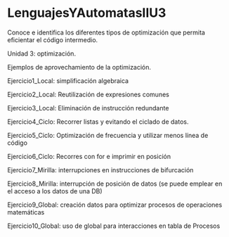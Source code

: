 # LenguajesYAutomatasIIU3
Conoce e identifica los diferentes tipos de optimización que permita eficientar el código intermedio.


Unidad 3: optimización.

Ejemplos de aprovechamiento de la optimización. 

Ejercicio1_Local: simplificación algebraica

Ejercicio2_Local: Reutilización de expresiones comunes

Ejercicio3_Local: Eliminación de instrucción redundante

Ejercicio4_Ciclo: Recorrer listas y evitando el ciclado de datos.

Ejercicio5_Ciclo: Optimización de frecuencia y utilizar menos línea de código

Ejercicio6_Ciclo: Recorres con for e imprimir en posición 

Ejercicio7_Mirilla: interrupciones en instrucciones de bifurcación

Ejercicio8_Mirilla: interrupción de posición de datos (se puede emplear en el acceso a los datos de una DB)

Ejercicio9_Global: creación datos para optimizar procesos de operaciones matemáticas

Ejercicio10_Global: uso de global para interacciones en tabla de Procesos
